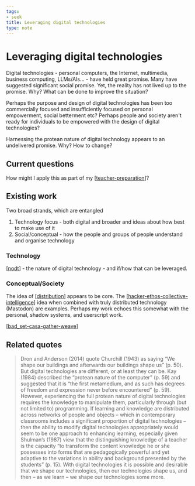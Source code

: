 ```yaml
---
tags:
- seek
title: Leveraging digital technologies
type: note
---
```

# Leveraging digital technologies

Digital technologies - personal computers, the Internet, multimedia, business computing, LLMs/AIs... - have held great promise. Many have suggested significant social promise. Yet, the reality has not lived up to the promise. Why? What can be done to improve the situation?

Perhaps the purpose and design of digital technologies has been too commercially focused and insufficiently focused on personal empowerment, social betterment etc? Perhaps people and society aren't ready for individuals to be empowered with the design of digital technologies? 

Harnessing the protean nature of digital technology appears to an undelivered promise. Why? How to change?

## Current questions

How might I apply this as part of my [[teacher-preparation]]?

## Existing work

Two broad strands, which are entangled

1. Technology focus - both digital and broader and ideas about how best to make use of it 
2. Social/conceptual - how the people and groups of people understand and organise technology

### Technology 

[[nodt]] - the nature of digital technology - and if/how that can be leveraged.

### Conceptual/Society

The idea of [[distribution]] appears to be core. The [[hacker-ethos-collective-intelligence]] idea when combined with truly distributed technology (Mastodon) are examples.  Perhaps my work echoes this somewhat with the personal, shadow systems, and userscript work.

[[bad_set-casa-gather-weave]]

## Related quotes

> Dron and Anderson (2014) quote Churchill (1943) as saying “We shape our buildings and afterwards our buildings shape us” (p. 50). But digital technologies are different, or at least they can be. Kay (1984) described the “protean nature of the computer” (p. 59) and suggested that it is “the first metamedium, and as such has degrees of freedom and expression never before encountered” (p. 59). However, experiencing the full protean nature of digital technologies requires the knowledge to manipulate them, particularly through (but not limited to) programming. If learning and knowledge are distributed across networks of people and objects – which in contemporary classrooms includes a significant proportion of digital technologies – then the ability to modify digital technologies appropriately would seem to be one approach to enhancing learning, especially given Shulman’s (1987) view that the distinguishing knowledge of a teacher is the capacity “to transform the content knowledge he or she possesses into forms that are pedagogically powerful and yet adaptive to the variations in ability and background presented by the students” (p. 15). With digital technologies it is possible and desirable that we shape our technologies, then our technologies shape us, and then – as we learn – we shape our technologies some more.

[//begin]: # "Autogenerated link references for markdown compatibility"
[teacher-preparation]: teacher-preparation "Teacher preparation"
[nodt]: ../sense/nodt/nodt "Nature of Digital Technology (nodt)"
[distribution]: ../sense/Distribution/distribution "Distribution"
[hacker-ethos-collective-intelligence]: ../sense/Distribution/hacker-ethos-collective-intelligence "Hacker Ethos as Collective Intelligence"
[bad_set-casa-gather-weave]: ../sense/CASA/bad_set-casa-gather-weave "The relationships between BAD/SET, CASA, and Gather/Weave"
[//end]: # "Autogenerated link references"